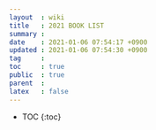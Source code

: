 ```yaml
---
layout  : wiki
title   : 2021 BOOK LIST
summary : 
date    : 2021-01-06 07:54:17 +0900
updated : 2021-01-06 07:54:30 +0900
tag     : 
toc     : true
public  : true
parent  : 
latex   : false
---
```

* TOC
{:toc}

# 
